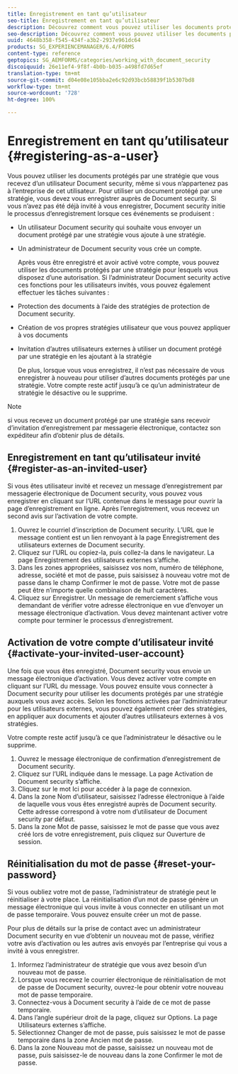 ```yaml
---
title: Enregistrement en tant qu’utilisateur
seo-title: Enregistrement en tant qu’utilisateur
description: Découvrez comment vous pouvez utiliser les documents protégés par une stratégie que vous recevez d’un utilisateur Document security, même si vous n’appartenez pas à l’entreprise de cet utilisateur.
seo-description: Découvrez comment vous pouvez utiliser les documents protégés par une stratégie que vous recevez d’un utilisateur Document security, même si vous n’appartenez pas à l’entreprise de cet utilisateur.
uuid: 4648b358-f545-434f-a3b2-2937e961dc64
products: SG_EXPERIENCEMANAGER/6.4/FORMS
content-type: reference
geptopics: SG_AEMFORMS/categories/working_with_document_security
discoiquuid: 26e11ef4-9f8f-4b0b-b035-a498fd7d65ef
translation-type: tm+mt
source-git-commit: d04e08e105bba2e6c92d93bcb58839f1b5307bd8
workflow-type: tm+mt
source-wordcount: '728'
ht-degree: 100%

---
```



# Enregistrement en tant qu’utilisateur {#registering-as-a-user}

Vous pouvez utiliser les documents protégés par une stratégie que vous recevez d’un utilisateur Document security, même si vous n’appartenez pas à l’entreprise de cet utilisateur. Pour utiliser un document protégé par une stratégie, vous devez vous enregistrer auprès de Document security. Si vous n’avez pas été déjà invité à vous enregistrer, Document security initie le processus d’enregistrement lorsque ces événements se produisent :

* Un utilisateur Document security qui souhaite vous envoyer un document protégé par une stratégie vous ajoute à une stratégie.
* Un administrateur de Document security vous crée un compte.

   Après vous être enregistré et avoir activé votre compte, vous pouvez utiliser les documents protégés par une stratégie pour lesquels vous disposez d’une autorisation. Si l’administrateur Document security active ces fonctions pour les utilisateurs invités, vous pouvez également effectuer les tâches suivantes :

* Protection des documents à l’aide des stratégies de protection de Document security.
* Création de vos propres stratégies utilisateur que vous pouvez appliquer à vos documents
* Invitation d’autres utilisateurs externes à utiliser un document protégé par une stratégie en les ajoutant à la stratégie

   De plus, lorsque vous vous enregistrez, il n’est pas nécessaire de vous enregistrer à nouveau pour utiliser d’autres documents protégés par une stratégie. Votre compte reste actif jusqu’à ce qu’un administrateur de stratégie le désactive ou le supprime.

>[!NOTE]
>
>si vous recevez un document protégé par une stratégie sans recevoir d’invitation d’enregistrement par messagerie électronique, contactez son expéditeur afin d’obtenir plus de détails.

## Enregistrement en tant qu’utilisateur invité {#register-as-an-invited-user}

Si vous êtes utilisateur invité et recevez un message d’enregistrement par messagerie électronique de Document security, vous pouvez vous enregistrer en cliquant sur l’URL contenue dans le message pour ouvrir la page d’enregistrement en ligne. Après l’enregistrement, vous recevez un second avis sur l’activation de votre compte.

1. Ouvrez le courriel d’inscription de Document security. L’URL que le message contient est un lien renvoyant à la page Enregistrement des utilisateurs externes de Document security.
1. Cliquez sur l’URL ou copiez-la, puis collez-la dans le navigateur. La page Enregistrement des utilisateurs externes s’affiche.
1. Dans les zones appropriées, saisissez vos nom, numéro de téléphone, adresse, société et mot de passe, puis saisissez à nouveau votre mot de passe dans le champ Confirmer le mot de passe. Votre mot de passe peut être n’importe quelle combinaison de huit caractères.
1. Cliquez sur Enregistrer. Un message de remerciement s’affiche vous demandant de vérifier votre adresse électronique en vue d’envoyer un message électronique d’activation. Vous devez maintenant activer votre compte pour terminer le processus d’enregistrement.

## Activation de votre compte d’utilisateur invité {#activate-your-invited-user-account}

Une fois que vous êtes enregistré, Document security vous envoie un message électronique d’activation. Vous devez activer votre compte en cliquant sur l’URL du message. Vous pouvez ensuite vous connecter à Document security pour utiliser les documents protégés par une stratégie auxquels vous avez accès. Selon les fonctions activées par l’administrateur pour les utilisateurs externes, vous pouvez également créer des stratégies, en appliquer aux documents et ajouter d’autres utilisateurs externes à vos stratégies.

Votre compte reste actif jusqu’à ce que l’administrateur le désactive ou le supprime.

1. Ouvrez le message électronique de confirmation d’enregistrement de Document security.
1. Cliquez sur l’URL indiquée dans le message. La page Activation de Document security s’affiche.
1. Cliquez sur le mot Ici pour accéder à la page de connexion.
1. Dans la zone Nom d’utilisateur, saisissez l’adresse électronique à l’aide de laquelle vous vous êtes enregistré auprès de Document security. Cette adresse correspond à votre nom d’utilisateur de Document security par défaut.
1. Dans la zone Mot de passe, saisissez le mot de passe que vous avez créé lors de votre enregistrement, puis cliquez sur Ouverture de session.

## Réinitialisation du mot de passe {#reset-your-password}

Si vous oubliez votre mot de passe, l’administrateur de stratégie peut le réinitialiser à votre place. La réinitialisation d’un mot de passe génère un message électronique qui vous invite à vous connecter en utilisant un mot de passe temporaire. Vous pouvez ensuite créer un mot de passe.

Pour plus de détails sur la prise de contact avec un administrateur Document security en vue d’obtenir un nouveau mot de passe, vérifiez votre avis d’activation ou les autres avis envoyés par l’entreprise qui vous a invité à vous enregistrer.

1. Informez l’administrateur de stratégie que vous avez besoin d’un nouveau mot de passe.
1. Lorsque vous recevez le courrier électronique de réinitialisation de mot de passe de Document security, ouvrez-le pour obtenir votre nouveau mot de passe temporaire.
1. Connectez-vous à Document security à l’aide de ce mot de passe temporaire.
1. Dans l’angle supérieur droit de la page, cliquez sur Options. La page Utilisateurs externes s’affiche.
1. Sélectionnez Changer de mot de passe, puis saisissez le mot de passe temporaire dans la zone Ancien mot de passe.
1. Dans la zone Nouveau mot de passe, saisissez un nouveau mot de passe, puis saisissez-le de nouveau dans la zone Confirmer le mot de passe.

